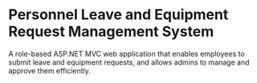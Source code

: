 # Personnel Leave and Equipment Request Management System
 A role-based ASP.NET MVC web application that enables employees to submit leave and equipment requests, and allows admins to manage and approve them efficiently.
